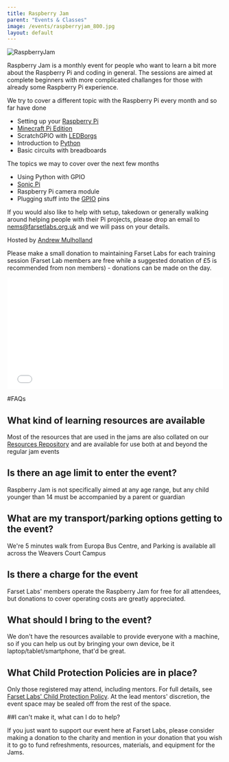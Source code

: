 ```yaml
---
title: Raspberry Jam
parent: "Events & Classes"
image: /events/raspberryjam_800.jpg
layout: default
---
```


![RaspberryJam](/events/raspberryjam_800.jpg)

 Raspberry Jam is a monthly event for people who want to learn a bit more about the Raspberry Pi and coding in general.
 The sessions are aimed at complete beginners with more complicated challanges for those with already some Raspberry Pi experience.

 We try to cover a different topic with the Raspberry Pi every month and so far have done

 * Setting up your [Raspberry Pi](https://www.raspberrypi.org/)
 * [Minecraft Pi Edition](http://pi.minecraft.net)
 * ScratchGPIO with [LEDBorgs](https://www.piborg.org/ledborg)
 * Introduction to [Python](https://www.python.org)
 * Basic circuits with breadboards
  
The topics we may to cover over the next few months

* Using Python with GPIO
* [Sonic Pi](http://sonic-pi.net)
* Raspberry Pi camera module
* Plugging stuff into the [GPIO](https://www.raspberrypi.org/documentation/usage/gpio/) pins

If you would also like to help with setup, takedown or generally walking around helping people with their Pi projects, please drop an email to [nems@farsetlabs.org.uk](mailto:nems@farsetlabs.org.uk) and we will pass on your details.

Hosted by [Andrew Mulholland](http://pi.gbaman.info/)
   
Please make a small donation to maintaining Farset Labs for each training session (Farset Lab members are free while a suggested donation of £5 is recommended from non members) - donations can be made on the day.

<div style="width:100%; text-align:left;" >
<iframe  src="//eventbrite.co.uk/tickets-external?eid=17996023591&ref=etckt" frameborder="0" height="260" width="100%" vspace="0" hspace="0" marginheight="5" marginwidth="5" scrolling="auto" allowtransparency="true"></iframe>
</div>

#FAQs

## What kind of learning resources are available

Most of the resources that are used in the jams are also collated on our [Resources Repository](https://github.com/NIRaspberryJam/Raspberry-Jam-Resources) and are available for use both at and beyond the regular jam events

## Is there an age limit to enter the event?

Raspberry Jam is not specifically aimed at any age range, but any child younger than 14 must be accompanied by a parent or guardian

## What are my transport/parking options getting to the event?

We're 5 minutes walk from Europa Bus Centre, and Parking is available all across the Weavers Court Campus

## Is there a charge for the event

Farset Labs' members operate the Raspberry Jam for free for all attendees, but donations to cover operating costs are greatly appreciated.

## What should I bring to the event?

We don't have the resources available to provide everyone with a machine, so if you can help us out by bringing your own device, be it laptop/tablet/smartphone, that'd be great.

## What Child Protection Policies are in place?

Only those registered may attend, including mentors. For full details, see [Farset Labs' Child Protection Policy](/about/child_protection.html). At the lead mentors' discretion, the event space may be sealed off from the rest of the space.

##I can't make it, what can I do to help?

If you just want to support our event here at Farset Labs, please consider making a donation to the charity and mention in your donation that you wish it to go to fund refreshments, resources, materials, and equipment for the Jams.



